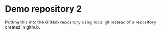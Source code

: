 # Demo repository 2

Putting this into the GitHub repository using local git instead
of a repository created in github.

